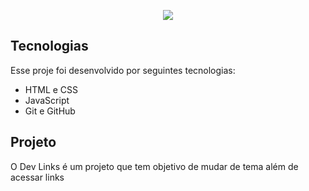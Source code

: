 <p align="center">
<img src="./assets/bg-capa.jpg">
</p>

## Tecnologias
Esse proje foi desenvolvido por seguintes tecnologias:

- HTML e CSS
- JavaScript
- Git e GitHub

## Projeto 
O Dev Links é um projeto que tem objetivo de mudar de tema além de acessar links